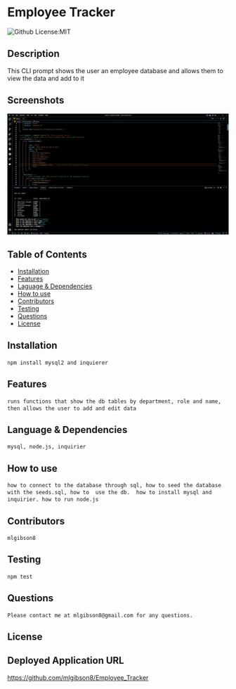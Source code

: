 # Employee Tracker
  ![Github License:MIT](https://img.shields.io/badge/License-MIT-yellow.svg)
## Description
  This CLI prompt shows the user an employee database and allows them to view the data and add to it
## Screenshots
![Screenshot](https://github.com/mlgibson8/Employee_Tracker/blob/main/employeeTracker.png)
## Table of Contents
* [Installation](#installation)
* [Features](#features)
* [Laguage & Dependencies](#language)
* [How to use](#howtouse)
* [Contributors](#contributors)
* [Testing](#testing)
* [Questions](#questions)
* [License](#license)
## Installation
    npm install mysql2 and inquierer
## Features
    runs functions that show the db tables by department, role and name, then allows the user to add and edit data
## Language & Dependencies
    mysql, node.js, inquirier
## How to use
    how to connect to the database through sql, how to seed the database with the seeds.sql, how to  use the db.  how to install mysql and inquirier. how to run node.js  
## Contributors
    mlgibson8
## Testing
    npm test
## Questions
    Please contact me at mlgibson8@gmail.com for any questions.
## License
    
## Deployed Application URL
   https://github.com/mlgibson8/Employee_Tracker

